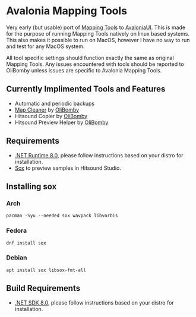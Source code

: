 # Avalonia Mapping Tools 

Very early (but usable) port of [Mapping Tools](https://github.com/OliBomby/Mapping_Tools) to [AvaloniaUI](https://www.avaloniaui.net/).
This is made for the purpose of running Mapping Tools natively on linux based systems. This also makes it possible to run on MacOS, however I have no way to run and test for any MacOS system.

All tool specific settings should function exactly the same as original Mapping Tools. Any issues encountered with tools should be reported to OliBomby unless issues are specific to Avalonia Mapping Tools.

## Currently Implimented Tools and Features
- Automatic and periodic backups
- [Map Cleaner](https://github.com/OliBomby/Map-Cleaner) by [OliBomby](https://github.com/OliBomby)
- Hitsound Copier by [OliBomby](https://github.com/OliBomby)
- Hitsound Preview Helper by [OliBomby](https://github.com/OliBomby) 


## Requirements
- [.NET Runtime 8.0](https://dotnet.microsoft.com/en-us/download/dotnet/8.0), please follow instructions based on your distro for installation.
- [Sox](https://github.com/chirlu/sox) to preview samples in Hitsound Studio.

## Installing sox
### Arch
`pacman -Syu --needed sox wavpack libvorbis`
### Fedora
`dnf install sox`
### Debian
`apt install sox libsox-fmt-all`

## Build Requirements
- [.NET SDK 8.0](https://dotnet.microsoft.com/en-us/download/dotnet/8.0), please follow instructions based on your distro for installation.

